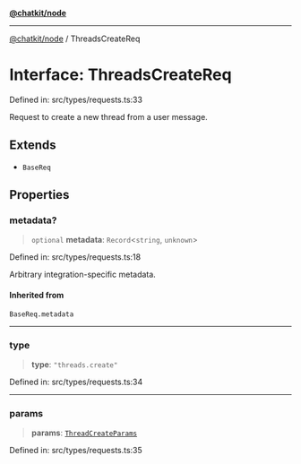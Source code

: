 [**@chatkit/node**](../README.md)

***

[@chatkit/node](../README.md) / ThreadsCreateReq

# Interface: ThreadsCreateReq

Defined in: src/types/requests.ts:33

Request to create a new thread from a user message.

## Extends

- `BaseReq`

## Properties

### metadata?

> `optional` **metadata**: `Record`\<`string`, `unknown`\>

Defined in: src/types/requests.ts:18

Arbitrary integration-specific metadata.

#### Inherited from

`BaseReq.metadata`

***

### type

> **type**: `"threads.create"`

Defined in: src/types/requests.ts:34

***

### params

> **params**: [`ThreadCreateParams`](ThreadCreateParams.md)

Defined in: src/types/requests.ts:35
